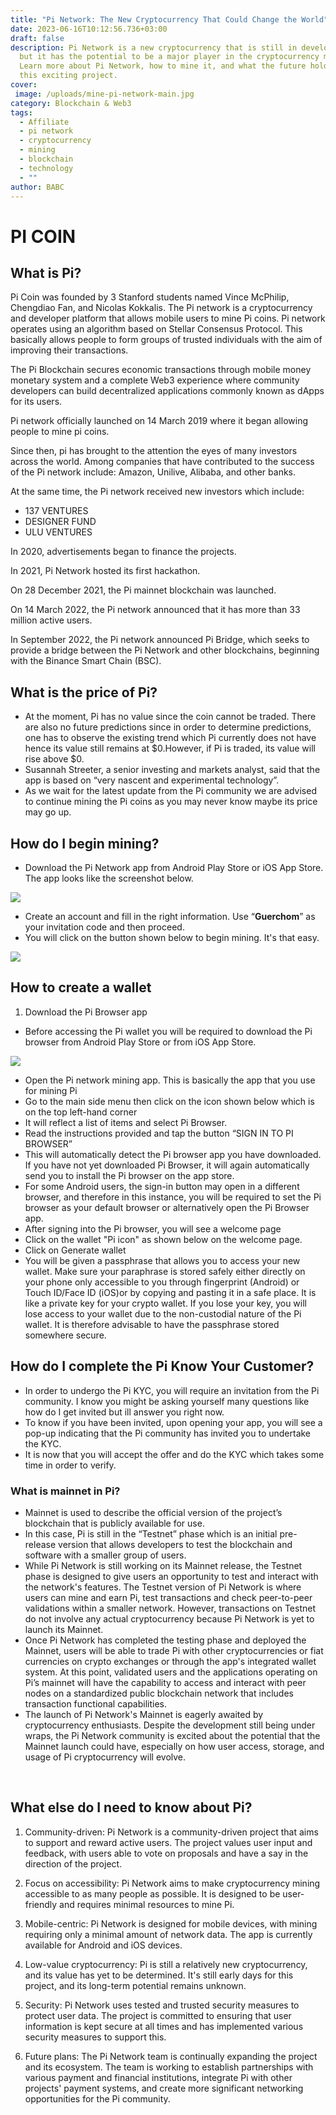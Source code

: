 ```yaml
---
title: "Pi Network: The New Cryptocurrency That Could Change the World"
date: 2023-06-16T10:12:56.736+03:00
draft: false
description: Pi Network is a new cryptocurrency that is still in development,
  but it has the potential to be a major player in the cryptocurrency market.
  Learn more about Pi Network, how to mine it, and what the future holds for
  this exciting project.
cover:
 image: /uploads/mine-pi-network-main.jpg
category: Blockchain & Web3
tags:
  - Affiliate
  - pi network
  - cryptocurrency
  - mining
  - blockchain
  - technology
  - ""
author: BABC
---
```

# **PI COIN**

## **What is Pi?**

Pi Coin was founded by 3 Stanford students named Vince McPhilip, Chengdiao Fan, and Nicolas Kokkalis. The Pi network is a cryptocurrency and developer platform that allows mobile users to mine Pi coins. Pi network operates using an algorithm based on Stellar Consensus Protocol. This basically allows people to form groups of trusted individuals with the aim of improving their transactions.

The Pi Blockchain secures economic transactions through mobile money monetary system and a complete Web3 experience where community developers can build decentralized applications commonly known as dApps for its users.

Pi network officially launched on 14 March 2019 where it began allowing people to mine pi coins.

Since then, pi has brought to the attention the eyes of many investors across the world. Among companies that have contributed to the success of the Pi network include: Amazon, Unilive, Alibaba, and other banks. 

At the same time, the Pi network received new investors which include:

- 137 VENTURES
- DESIGNER FUND
- ULU VENTURES

In 2020, advertisements began to finance the projects.

In 2021, Pi Network hosted its first hackathon.

On 28 December 2021, the Pi mainnet blockchain was launched.

On 14 March 2022, the Pi network announced that it has more than 33 million active users.

In September 2022, the Pi network announced Pi Bridge, which seeks to provide a bridge between the Pi Network and other blockchains, beginning with the Binance Smart Chain (BSC).





## **What is the price of Pi?**

- At the moment, Pi has no value since the coin cannot be traded. There are also no future predictions since in order to determine predictions, one has to observe the existing trend which Pi currently does not have hence its value still remains at $0.However, if Pi is traded, its value will rise above $0.
- Susannah Streeter, a senior investing and markets analyst, said that the app is based on “very nascent and experimental technology”. 
- As we wait for the latest update from the Pi community we are advised to continue mining the Pi coins as you may never know maybe its price may go up.

## **How do I begin mining?**

- Download the Pi Network app from Android Play Store or iOS App Store. The app looks like the screenshot below.





![](/uploads/screenshot-from-2023-06-16-09-36-19.png)




- Create an account and fill in the right information. Use “**Guerchom**” as your invitation code and then proceed.
- You will click on the button shown below to begin mining. It's that easy.





![](/uploads/pi1.jpg)
## **How to create a wallet** 

1. Download the Pi Browser app

- Before accessing the Pi wallet you will be required to download the Pi browser from Android Play Store or from iOS App Store.





![](/uploads/pibrowser.jpeg#center)




- Open the Pi network mining app. This is basically the app that you use for mining Pi 
- Go to the main side menu then click on the icon shown below which is on the top left-hand corner
- It will reflect a list of items and select Pi Browser.
- Read the instructions provided and tap the button “SIGN IN TO PI BROWSER”  
- This will automatically detect the Pi browser app you have downloaded. If you have not yet downloaded Pi Browser, it will again automatically send you to install the Pi browser on the app store.
- For some Android users, the sign-in button may open in a different browser, and therefore in this instance, you will be required to set the Pi browser as your default browser or alternatively open the Pi Browser app.
- After signing into the Pi browser, you will see a welcome page
- Click on the wallet "Pi icon" as shown below on the welcome page.
- Click on Generate wallet
- You will be given a passphrase that allows you to access your new wallet. Make sure your paraphrase is stored safely either directly on your phone only accessible to you through fingerprint (Android) or Touch ID/Face ID (iOS)or by copying and pasting it in a safe place. It is like a private key for your crypto wallet. If you lose your key, you will lose access to your wallet due to the non-custodial nature of the Pi wallet. It is therefore advisable to have the passphrase stored somewhere secure.

## **How do I complete the Pi Know Your Customer?**

- In order to undergo the Pi KYC, you will require an invitation from the Pi community. I know you might be asking yourself many questions like how do I get invited but ill answer you right now.
- To know if you have been invited, upon opening your app, you will see a pop-up indicating that the Pi community has invited you to undertake the KYC.
- It is now that you will accept the offer and do the KYC which takes some time in order to verify.

### **What is mainnet in Pi?**

- Mainnet is used to describe the official version of the project’s blockchain that is publicly available for use.
- In this case, Pi is still in the “Testnet” phase which is an initial pre-release version that allows developers to test the blockchain and software with a smaller group of users.
- While Pi Network is still working on its Mainnet release, the Testnet phase is designed to give users an opportunity to test and interact with the network's features. The Testnet version of Pi Network is where users can mine and earn Pi, test transactions and check peer-to-peer validations within a smaller network. However, transactions on Testnet do not involve any actual cryptocurrency because Pi Network is yet to launch its Mainnet.
- Once Pi Network has completed the testing phase and deployed the Mainnet, users will be able to trade Pi with other cryptocurrencies or fiat currencies on crypto exchanges or through the app's integrated wallet system. At this point, validated users and the applications operating on Pi’s mainnet will have the capability to access and interact with peer nodes on a standardized public blockchain network that includes transaction functional capabilities.
- The launch of Pi Network's Mainnet is eagerly awaited by cryptocurrency enthusiasts. Despite the development still being under wraps, the Pi Network community is excited about the potential that the Mainnet launch could have, especially on how user access, storage, and usage of Pi cryptocurrency will evolve.

 





## **What else do I need to know about Pi?**

1. Community-driven: Pi Network is a community-driven project that aims to support and reward active users. The project values user input and feedback, with users able to vote on proposals and have a say in the direction of the project.





1. Focus on accessibility: Pi Network aims to make cryptocurrency mining accessible to as many people as possible. It is designed to be user-friendly and requires minimal resources to mine Pi.





1. Mobile-centric: Pi Network is designed for mobile devices, with mining requiring only a minimal amount of network data. The app is currently available for Android and iOS devices.
1. Low-value cryptocurrency: Pi is still a relatively new cryptocurrency, and its value has yet to be determined. It's still early days for this project, and its long-term potential remains unknown.
1. Security: Pi Network uses tested and trusted security measures to protect user data. The project is committed to ensuring that user information is kept secure at all times and has implemented various security measures to support this.
1. Future plans: The Pi Network team is continually expanding the project and its ecosystem. The team is working to establish partnerships with various payment and financial institutions, integrate Pi with other projects' payment systems, and create more significant networking opportunities for the Pi community.




